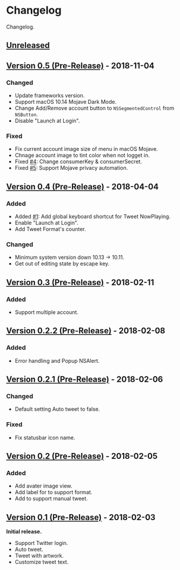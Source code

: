 # Changelog
Changelog.

## [Unreleased]


## [Version 0.5 (Pre-Release)][0.5] - 2018-11-04
### Changed
* Update frameworks version.
* Support macOS 10.14 Mojave Dark Mode.
* Change Add/Remove account button to `NSSegmentedControl` from `NSButton`.
* Disable "Launch at Login".

### Fixed
* Fix current account image size of menu in macOS Mojave.
* Chnage account image to tint color when not logget in.
* Fixed [#4]: Change consumerKey & consumerSecret.
* Fixed [#5]: Support Mojave privacy automation.


## [Version 0.4 (Pre-Release)][0.4] - 2018-04-04
### Added
* Added [#1]: Add global keyboard shortcut for Tweet NowPlaying.
* Enable "Launch at Login".
* Add Tweet Format's counter.

### Changed
* Minimum system version down 10.13 -> 10.11.
* Get out of editing state by escape key.


## [Version 0.3 (Pre-Release)][0.3] - 2018-02-11
### Added
* Support multiple account.


## [Version 0.2.2 (Pre-Release)][0.2.2] - 2018-02-08
### Added
* Error handling and Popup NSAlert.


## [Version 0.2.1 (Pre-Release)][0.2.1] - 2018-02-06
### Changed
* Default setting Auto tweet to false.

### Fixed
* Fix statusbar icon name.


## [Version 0.2 (Pre-Release)][0.2] - 2018-02-05
### Added
* Add avater image view.
* Add label for to support format.
* Add to support manual tweet.


## [Version 0.1 (Pre-Release)][0.1] - 2018-02-03
**Initial release.**
* Support Twitter login.
* Auto tweet.
* Tweet with artwork.
* Customize tweet text.

[#5]: https://github.com/kPherox/NowPlayingTweet/issues/5
[#4]: https://github.com/kPherox/NowPlayingTweet/issues/4
[#1]: https://github.com/kPherox/NowPlayingTweet/issues/1

[Unreleased]: https://github.com/kPherox/NowPlayingTweet/compare/0.5...develop
[0.5]: https://github.com/kPherox/NowPlayingTweet/compare/0.4...0.5
[0.4]: https://github.com/kPherox/NowPlayingTweet/compare/0.3...0.4
[0.3]: https://github.com/kPherox/NowPlayingTweet/compare/0.2.2...0.3
[0.2.2]: https://github.com/kPherox/NowPlayingTweet/compare/0.2.1...0.2.2
[0.2.1]: https://github.com/kPherox/NowPlayingTweet/compare/0.2...0.2.1
[0.2]: https://github.com/kPherox/NowPlayingTweet/compare/0.1...0.2
[0.1]: https://github.com/kPherox/NowPlayingTweet/compare/a7bdeb...0.1


